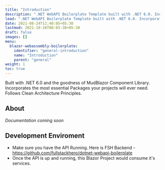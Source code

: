 ```yaml
---
title: "Introduction"
description: ".NET WebAPI Boilerplate Template built with .NET 6.0. Incorporates the most essential Packages your projects will ever need. Follows Clean Architecture Principles."
lead: ".NET WebAPI Boilerplate Template built with .NET 6.0. Incorporates the most essential Packages your projects will ever need. Follows Clean Architecture Principles."
date: 2021-08-24T11:40:05+05:30
lastmod: 2021-10-26T08:03:38+05:30
draft: false
images: []
menu:
  blazor-webassembly-boilerplate:
    identifier: "general-introduction"
    name: "Introduction"
    parent: "general"
weight: 1
toc: true
---
```


Built with .NET 6.0 and the goodness of MudBlazor Component Library. Incorporates the most essential Packages your projects will ever need. Follows Clean Architecture Principles.

## About

*Documentation coming soon*

## Development Enviroment

- Make sure you have the API Running. Here is FSH Backend - https://github.com/fullstackhero/dotnet-webapi-boilerplate
- Once the API is up and running, this Blazor Project would consume it's services.
